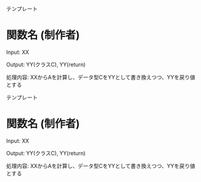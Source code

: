 テンプレート
# 関数名 (制作者)

Input: XX

Output: YY(クラスC), YY(return)

処理内容: XXからAを計算し、データ型CをYYとして書き換えつつ、YYを戻り値とする

テンプレート
# 関数名 (制作者)

Input: XX

Output: YY(クラスC), YY(return)

処理内容: XXからAを計算し、データ型CをYYとして書き換えつつ、YYを戻り値とする

